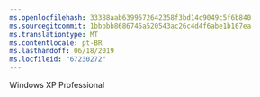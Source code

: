 ```yaml
---
ms.openlocfilehash: 33388aab6399572642358f3bd14c9049c5f6b840
ms.sourcegitcommit: 1bbbbb8686745a520543ac26c4d4f6abe1b167ea
ms.translationtype: MT
ms.contentlocale: pt-BR
ms.lasthandoff: 06/18/2019
ms.locfileid: "67230272"
---
```

Windows XP Professional
